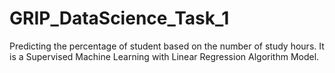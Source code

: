 # GRIP_DataScience_Task_1

Predicting the percentage of student based on the number of study hours. It is a Supervised Machine Learning with Linear Regression Algorithm Model.
